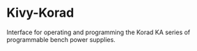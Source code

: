 # Kivy-Korad
Interface for operating and programming the Korad KA series of programmable bench power supplies.
